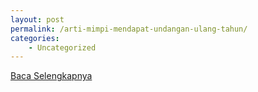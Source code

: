 ```yaml
---
layout: post
permalink: /arti-mimpi-mendapat-undangan-ulang-tahun/
categories:
    - Uncategorized
---
```


[Baca Selengkapnya](/01)